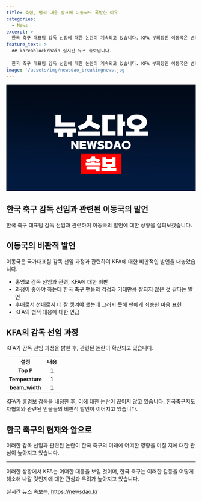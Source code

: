 ```yaml
---
title: 축협, 법적 대응 발표에 이동국도 폭발한 이유
categories:
  - News
excerpt: >
  한국 축구 대표팀 감독 선임에 대한 논란이 계속되고 있습니다. KFA 부회장인 이동국은 변화가 필요한 시점이라며 KFA에 비판적 발언을 했습니다. 또한, 홍명보 감독의 선임이 절차대로 이뤄지지 않았다는 지적도 나왔습니다. 홍 감독은 10년 만에 대표팀 사령탑으로 복귀했지만, 이에 대한 우려와 비판이 끊이지 않고 있습니다.
feature_text: >
  ## koreablockchain 실시간 뉴스 속보입니다.

  한국 축구 대표팀 감독 선임에 대한 논란이 계속되고 있습니다. KFA 부회장인 이동국은 변화가 필요한 시점이라며 KFA에 비판적 발언을 했습니다. 또한, 홍명보 감독의 선임이 절차대로 이뤄지지 않았다는 지적도 나왔습니다. 홍 감독은 10년 만에 대표팀 사령탑으로 복귀했지만, 이에 대한 우려와 비판이 끊이지 않고 있습니다.
image: '/assets/img/newsdao_breakingnews.jpg'
---
```


<p><img src="/assets/img/newsdao_breakingnews.jpg" alt="koreablockchain 속보" /></p>

<h2 data-ke-size="size26">한국 축구 감독 선임과 관련된 이동국의 발언</h2>

<p data-ke-size="size16">한국 축구 대표팀 감독 선임과 관련하여 이동국의 발언에 대한 상황을 살펴보겠습니다.</p>

<h2 data-ke-size="size26">이동국의 비판적 발언</h2>

<p data-ke-size="size16">이동국은 국가대표팀 감독 선임 과정과 관련하여 KFA에 대한 비판적인 발언을 내놓았습니다.</p>

<ul>
    <li>홍명보 감독 선임과 관련, KFA에 대한 비판</li>
    <li>과정이 좋아야 하는데 한국 축구 팬들의 걱정과 기대만큼 잘되지 않은 것 같다는 발언</li>
    <li>후배로서 선배로서 더 잘 챙겨야 했는데 그러지 못해 팬에게 죄송한 마음 표현</li>
    <li>KFA의 법적 대응에 대한 언급</li>
</ul>

<h2 data-ke-size="size26">KFA의 감독 선임 과정</h2>

<p data-ke-size="size16">KFA가 감독 선임 과정을 밝힌 후, 관련된 논란이 확산되고 있습니다.</p>

<table>
    <tr>
        <td style="text-align: center; height: 17px;"><b>설정</b></td>
        <td style="text-align: center; height: 17px;"><b>내용</b></td>
    </tr>
    <tr>
        <td style="text-align: center; height: 17px;"><b>Top P</b></td>
        <td style="text-align: center; height: 17px;">1</td>
    </tr>
    <tr>
        <td style="text-align: center; height: 17px;"><b>Temperature</b></td>
        <td style="text-align: center; height: 17px;">1</td>
    </tr>
    <tr>
        <td style="text-align: center; height: 17px;"><b>beam_width</b></td>
        <td style="text-align: center; height: 17px;">1</td>
    </tr>
</table>

<p data-ke-size="size16">KFA가 홍명보 감독을 내정한 후, 이에 대한 논란이 끊이지 않고 있습니다. 한국축구지도자협회와 관련된 인물들의 비판적 발언이 이어지고 있습니다.</p>

<h2 data-ke-size="size26">한국 축구의 현재와 앞으로</h2>

<p data-ke-size="size16">이러한 감독 선임과 관련된 논란이 한국 축구의 미래에 어떠한 영향을 미칠 지에 대한 관심이 높아지고 있습니다.</p>

<hr>

<p data-ke-size="size16">이러한 상황에서 KFA는 어떠한 대응을 보일 것이며, 한국 축구는 이러한 갈등을 어떻게 해소해 나갈 것인지에 대한 관심과 우려가 높아지고 있습니다.</p>
실시간 뉴스 속보는, <a href="https://newsdao.kr" rel="dofollow">https://newsdao.kr</a>


